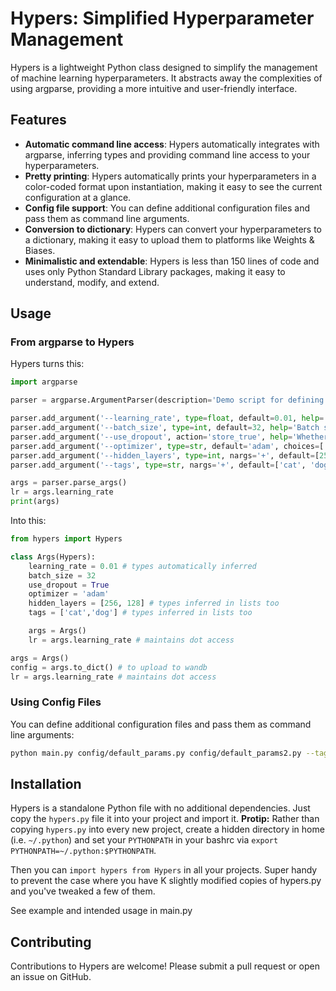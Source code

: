 # Hypers: Simplified Hyperparameter Management

Hypers is a lightweight Python class designed to simplify the management of machine learning hyperparameters. It abstracts away the complexities of using argparse, providing a more intuitive and user-friendly interface.

## Features
- **Automatic command line access**: Hypers automatically integrates with argparse, inferring types and providing command line access to your hyperparameters.
- **Pretty printing**: Hypers automatically prints your hyperparameters in a color-coded format upon instantiation, making it easy to see the current configuration at a glance.
- **Config file support**: You can define additional configuration files and pass them as command line arguments.
- **Conversion to dictionary**: Hypers can convert your hyperparameters to a dictionary, making it easy to upload them to platforms like Weights & Biases.
- **Minimalistic and extendable**: Hypers is less than 150 lines of code and uses only Python Standard Library packages, making it easy to understand, modify, and extend.

## Usage

### From argparse to Hypers

Hypers turns this:
```python
import argparse

parser = argparse.ArgumentParser(description='Demo script for defining random hyperparameters')

parser.add_argument('--learning_rate', type=float, default=0.01, help='Learning rate for the model')
parser.add_argument('--batch_size', type=int, default=32, help='Batch size for training')
parser.add_argument('--use_dropout', action='store_true', help='Whether to use dropout in the model')
parser.add_argument('--optimizer', type=str, default='adam', choices=['adam', 'sgd', 'rmsprop'], help='Optimizer for training')
parser.add_argument('--hidden_layers', type=int, nargs='+', default=[256, 128], help='Sizes of hidden layers')
parser.add_argument('--tags', type=str, nargs='+', default=['cat', 'dog'], help='Sizes of hidden layers')

args = parser.parse_args()
lr = args.learning_rate
print(args)
```

Into this:

```python 
from hypers import Hypers

class Args(Hypers):
    learning_rate = 0.01 # types automatically inferred
    batch_size = 32
    use_dropout = True
    optimizer = 'adam'
    hidden_layers = [256, 128] # types inferred in lists too
    tags = ['cat','dog'] # types inferred in lists too

    args = Args()
    lr = args.learning_rate # maintains dot access

args = Args()
config = args.to_dict() # to upload to wandb
lr = args.learning_rate # maintains dot access
```

### Using Config Files

You can define additional configuration files and pass them as command line arguments:

```bash
python main.py config/default_params.py config/default_params2.py --tags=cat,dog,fish --layers=2,3,4,5 --use_dropout=true
```
## Installation

Hypers is a standalone Python file with no additional dependencies. Just copy the `hypers.py` file it into your project and import it. **Protip:** Rather than copying `hypers.py` into every new project, create a hidden directory in home (i.e. `~/.python`) and set your `PYTHONPATH` in your bashrc via `export PYTHONPATH=~/.python:$PYTHONPATH`. 

Then you can `import hypers from Hypers` in all your projects. Super handy to prevent the case where you have K slightly modified copies of hypers.py and you've tweaked a few of them.

See example and intended usage in main.py
## Contributing

Contributions to Hypers are welcome! Please submit a pull request or open an issue on GitHub.


